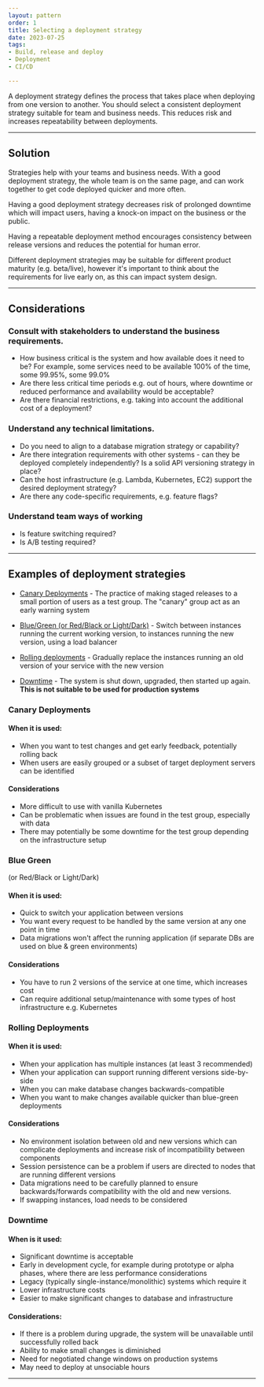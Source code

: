 ```yaml
---
layout: pattern
order: 1
title: Selecting a deployment strategy
date: 2023-07-25
tags:
- Build, release and deploy
- Deployment
- CI/CD

---
```


A deployment strategy defines the process that takes place when deploying from one version to another. You should select a consistent deployment strategy suitable for team and business needs. This reduces risk and increases repeatability between deployments.

---

## Solution

Strategies help with your teams and business needs. With a good deployment strategy, the whole team is on the same page, and can work together to get code deployed quicker and more often.

Having a good deployment strategy decreases risk of prolonged downtime which will impact users, having a knock-on impact on the business or the public.

Having a repeatable deployment method encourages consistency between release versions and reduces the potential for human error.

Different deployment strategies may be suitable for different product maturity (e.g. beta/live), however it's important to think about the requirements for live early on, as this can impact system design.

---

## Considerations

### Consult with stakeholders to understand the business requirements.

- How business critical is the system and how available does it need to be? For example, some services need to be available 100% of the time, some 99.95%, some 99.0%
- Are there less critical time periods e.g. out of hours, where downtime or reduced performance and availability would be acceptable?
- Are there financial restrictions, e.g. taking into account the additional cost of a deployment?

### Understand any technical limitations.

- Do you need to align to a database migration strategy or capability?
- Are there integration requirements with other systems - can they be deployed completely independently? Is a solid API versioning strategy in place?
- Can the host infrastructure (e.g. Lambda, Kubernetes, EC2) support the desired deployment strategy?
- Are there any code-specific requirements, e.g. feature flags?

### Understand team ways of working

- Is feature switching required?
- Is A/B testing required?

---

## Examples of deployment strategies

- [Canary Deployments](#canary-deployments) - The practice of making staged releases to a small portion of users as a test group. The "canary" group act as an early warning system

- [Blue/Green (or Red/Black or Light/Dark)](#blue-green) - Switch between instances running the current working version, to instances running the new version, using a load balancer

- [Rolling deployments](#rolling-deployments) - Gradually replace the instances running an old version of your service with the new version

- [Downtime](#downtime) - The system is shut down, upgraded, then started up again. **This is not suitable to be used for production systems**

### Canary Deployments

#### When it is used:

- When you want to test changes and get early feedback, potentially rolling back
- When users are easily grouped or a subset of target deployment servers can be identified

#### Considerations

- More difficult to use with vanilla Kubernetes
- Can be problematic when issues are found in the test group, especially with data
- There may potentially be some downtime for the test group depending on the infrastructure setup

### Blue Green 
(or Red/Black or Light/Dark)

#### When it is used:

- Quick to switch your application between versions
- You want every request to be handled by the same version at any one point in time
- Data migrations won't affect the running application (if separate DBs are used on blue & green environments)
  
#### Considerations

- You have to run 2 versions of the service at one time, which increases cost
- Can require additional setup/maintenance with some types of host infrastructure e.g. Kubernetes

### Rolling Deployments

#### When it is used:

- When your application has multiple instances (at least 3 recommended)
- When your application can support running different versions side-by-side
- When you can make database changes backwards-compatible
- When you want to make changes available quicker than blue-green deployments
  
#### Considerations

- No environment isolation between old and new versions which can complicate deployments and increase risk of incompatibility between components
- Session persistence can be a problem if users are directed to nodes that are running different versions
- Data migrations need to be carefully planned to ensure backwards/forwards compatibility with the old and new versions.
- If swapping instances, load needs to be considered

### Downtime

#### When is it used:

- Significant downtime is acceptable
- Early in development cycle, for example during prototype or alpha phases, where there are less performance considerations
- Legacy (typically single-instance/monolithic) systems which require it
- Lower infrastructure costs
- Easier to make significant changes to database and infrastructure

#### Considerations:

- If there is a problem during upgrade, the system will be unavailable until successfully rolled back
- Ability to make small changes is diminished
- Need for negotiated change windows on production systems
- May need to deploy at unsociable hours

---
